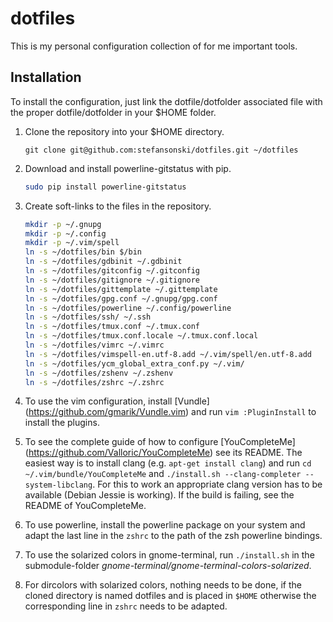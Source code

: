 # dotfiles
This is my personal configuration collection of for me important tools.

## Installation
To install the configuration, just link the dotfile/dotfolder associated file
with the proper dotfile/dotfolder in your $HOME folder.

1. Clone the repository into your $HOME directory.

   ```
   git clone git@github.com:stefansonski/dotfiles.git ~/dotfiles
   ```
1. Download and install powerline-gitstatus with pip.
   ```sh
   sudo pip install powerline-gitstatus
   ```
1. Create soft-links to the files in the repository.

   ```sh
   mkdir -p ~/.gnupg
   mkdir -p ~/.config
   mkdir -p ~/.vim/spell
   ln -s ~/dotfiles/bin $/bin
   ln -s ~/dotfiles/gdbinit ~/.gdbinit
   ln -s ~/dotfiles/gitconfig ~/.gitconfig
   ln -s ~/dotfiles/gitignore ~/.gitignore
   ln -s ~/dotfiles/gittemplate ~/.gittemplate
   ln -s ~/dotfiles/gpg.conf ~/.gnupg/gpg.conf
   ln -s ~/dotfiles/powerline ~/.config/powerline
   ln -s ~/dotfiles/ssh/ ~/.ssh
   ln -s ~/dotfiles/tmux.conf ~/.tmux.conf
   ln -s ~/dotfiles/tmux.conf.locale ~/.tmux.conf.local
   ln -s ~/dotfiles/vimrc ~/.vimrc
   ln -s ~/dotfiles/vimspell-en.utf-8.add ~/.vim/spell/en.utf-8.add
   ln -s ~/dotfiles/ycm_global_extra_conf.py ~/.vim/
   ln -s ~/dotfiles/zshenv ~/.zshenv
   ln -s ~/dotfiles/zshrc ~/.zshrc
   ```
1. To use the vim configuration, install [Vundle]
   (https://github.com/gmarik/Vundle.vim) and run `vim :PluginInstall` to
   install the plugins.
1. To see the complete guide of how to configure [YouCompleteMe]
   (https://github.com/Valloric/YouCompleteMe) see its README. The easiest way
   is to install clang (e.g. `apt-get install clang`) and run
   `cd ~/.vim/bundle/YouCompleteMe` and
   `./install.sh --clang-completer --system-libclang`. For this to work an
   appropriate clang version has to be available (Debian Jessie is working). If
   the build is failing, see the README of YouCompleteMe.
1. To use powerline, install the powerline package on your system and adapt the
   last line in the `zshrc` to the path of the zsh powerline bindings.
1. To use the solarized colors in gnome-terminal, run `./install.sh` in the
   submodule-folder _gnome-terminal/gnome-terminal-colors-solarized_.
1. For dircolors with solarized colors, nothing needs to be done, if the cloned
   directory is named dotfiles and is placed in `$HOME` otherwise the
   corresponding line in `zshrc` needs to be adapted.

